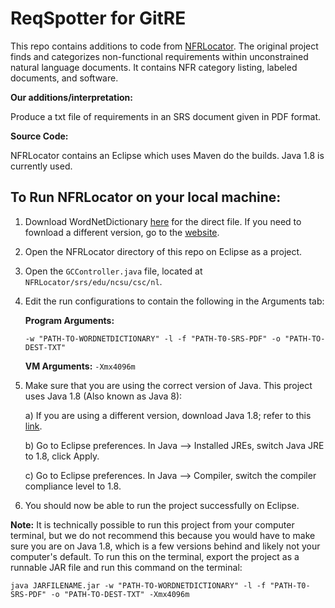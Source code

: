 ReqSpotter for GitRE
==========
This repo contains additions to code from [NFRLocator](https://github.com/RealsearchGroup/NFRLocator). 
The original project finds and categorizes non-functional requirements within unconstrained natural language documents. It contains NFR category listing, labeled documents, and software.

**Our additions/interpretation:**

Produce a txt file of requirements in an SRS document given in PDF format. 

**Source Code:**

NFRLocator contains an Eclipse which uses Maven do the builds.  Java 1.8 is currently used.

## To Run NFRLocator on your local machine: ##

1. Download WordNetDictionary [here](https://wordnetcode.princeton.edu/3.0/WordNet-3.0.tar.gz) for the direct file. If you need to fownload a different version, go to the [website](https://wordnet.princeton.edu/download/current-version).
2. Open the NFRLocator directory of this repo on Eclipse as a project. 
3. Open the `GCController.java` file, located at `NFRLocator/srs/edu/ncsu/csc/nl`.
4. Edit the run configurations to contain the following in the Arguments tab:
    
    **Program Arguments:** 
      
      `-w "PATH-TO-WORDNETDICTIONARY" -l -f "PATH-T0-SRS-PDF" -o "PATH-TO-DEST-TXT"`
    
    **VM Arguments:**  `-Xmx4096m`  
    
4. Make sure that you are using the correct version of Java. This project uses Java 1.8 (Also known as Java 8):
    
    a) If you are using a different version, download Java 1.8; refer to this [link](https://www.oracle.com/java/technologies/downloads/).
    
    b) Go to Eclipse preferences. In Java --> Installed JREs, switch Java JRE to 1.8, click Apply.
    
    c) Go to Eclipse preferences. In Java --> Compiler, switch the compiler compliance level to 1.8.
    
5. You should now be able to run the project successfully on Eclipse.
    

**Note:** It is technically possible to run this project from your computer terminal, but we do not recommend this because you would have to make sure you are on Java 1.8, which is a few versions behind and likely not your computer's default. To run this on the terminal, export the project as a runnable JAR file and run this command on the terminal: 

`java JARFILENAME.jar -w "PATH-TO-WORDNETDICTIONARY" -l -f "PATH-T0-SRS-PDF" -o "PATH-TO-DEST-TXT" -Xmx4096m`
